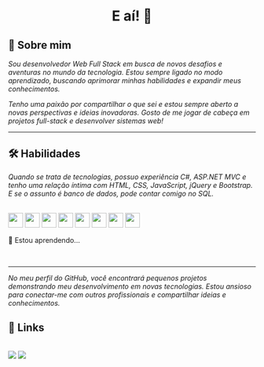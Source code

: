 
<h1 align="center">E aí! 👋</h1>

## 🚀 Sobre mim
*Sou desenvolvedor Web Full Stack em busca de novos desafios e aventuras no mundo da tecnologia. 
Estou sempre ligado no modo aprendizado, buscando aprimorar minhas habilidades e expandir meus conhecimentos.*

*Tenho uma paixão por compartilhar o que sei e estou sempre aberto a novas perspectivas e ideias inovadoras. 
Gosto de me jogar de cabeça em projetos full-stack e desenvolver sistemas web!*

<hr>

## 🛠 Habilidades
*Quando se trata de tecnologias, possuo experiência C#, ASP.NET MVC e tenho uma relação íntima com HTML, CSS, JavaScript, jQuery e Bootstrap. 
E se o assunto é banco de dados, pode contar comigo no SQL.*

<br>

<div style="display: inline">
  <img width='30' height='30' src="https://cdn.jsdelivr.net/gh/devicons/devicon/icons/csharp/csharp-original.svg" />
  <img width='30' height='30' src="https://cdn.jsdelivr.net/gh/devicons/devicon/icons/dot-net/dot-net-plain-wordmark.svg" />
  <img width='30' height='30' src="https://cdn.jsdelivr.net/gh/devicons/devicon/icons/html5/html5-original.svg" />
  <img width='30' height='30' src="https://cdn.jsdelivr.net/gh/devicons/devicon/icons/jquery/jquery-plain-wordmark.svg" />
  <img width='30' height='30' src="https://cdn.jsdelivr.net/gh/devicons/devicon/icons/javascript/javascript-plain.svg" />
  <img width='30' height='30' src="https://cdn.jsdelivr.net/gh/devicons/devicon/icons/css3/css3-original.svg" />
  <img width='30' height='30' src="https://cdn.jsdelivr.net/gh/devicons/devicon/icons/bootstrap/bootstrap-original-wordmark.svg" />
  <img width='30' height='30' src="https://cdn.jsdelivr.net/gh/devicons/devicon/icons/microsoftsqlserver/microsoftsqlserver-plain-wordmark.svg" />
</div>

<br>

🧠 Estou aprendendo...

<br>

<hr>

*No meu perfil do GitHub, você encontrará pequenos projetos demonstrando meu desenvolvimento em novas tecnologias.
Estou ansioso para conectar-me com outros profissionais e compartilhar ideias e conhecimentos.*

## 🔗 Links

<br>
<a href="www.linkedin.com/in/leandro-valle-68573a140"><img src="https://img.shields.io/badge/linkedin-%230077B5.svg?style=for-the-badge&logo=linkedin&logoColor=white"></a>
<a href="https://www.instagram.com/leandrovallew/"><img src="https://img.shields.io/badge/Instagram-%23E4405F.svg?style=for-the-badge&logo=Instagram&logoColor=white"></a>

